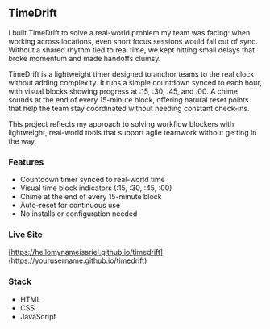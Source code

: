 ## TimeDrift

I built TimeDrift to solve a real-world problem my team was facing: when working across locations, even short focus sessions would fall out of sync. Without a shared rhythm tied to real time, we kept hitting small delays that broke momentum and made handoffs clumsy.

TimeDrift is a lightweight timer designed to anchor teams to the real clock without adding complexity. It runs a simple countdown synced to each hour, with visual blocks showing progress at :15, :30, :45, and :00. A chime sounds at the end of every 15-minute block, offering natural reset points that help the team stay coordinated without needing constant check-ins.

This project reflects my approach to solving workflow blockers with lightweight, real-world tools that support agile teamwork without getting in the way.

### Features
- Countdown timer synced to real-world time
- Visual time block indicators (:15, :30, :45, :00)
- Chime at the end of every 15-minute block
- Auto-reset for continuous use
- No installs or configuration needed

### Live Site
[https://hellomynameisariel.github.io/timedrift](https://yourusername.github.io/timedrift)

### Stack
- HTML
- CSS
- JavaScript
